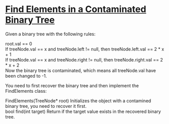# [Find Elements in a Contaminated Binary Tree](https://leetcode.com/problems/find-elements-in-a-contaminated-binary-tree/)

Given a binary tree with the following rules:  

root.val == 0  
If treeNode.val == x and treeNode.left != null, then treeNode.left.val == 2 * x + 1  
If treeNode.val == x and treeNode.right != null, then treeNode.right.val == 2 * x + 2  
Now the binary tree is contaminated, which means all treeNode.val have been changed to -1.  

You need to first recover the binary tree and then implement the FindElements class:  

FindElements(TreeNode* root) Initializes the object with a contamined binary tree, you need to recover it first.  
bool find(int target) Return if the target value exists in the recovered binary tree.  